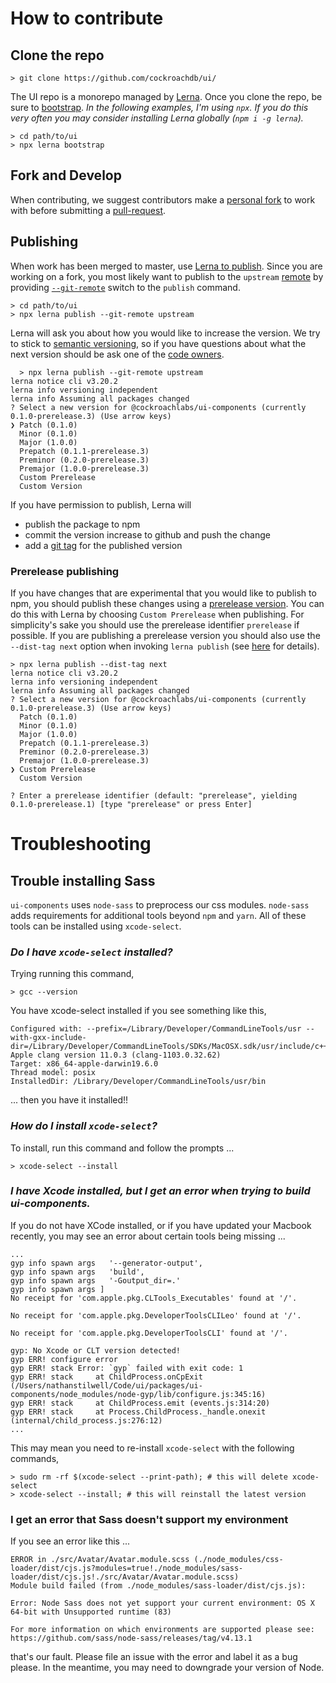 # How to contribute

## Clone the repo

```
> git clone https://github.com/cockroachdb/ui/
```

The UI repo is a monorepo managed by [Lerna](https://lerna.js.org/). Once you clone the repo, be sure to [bootstrap](https://github.com/lerna/lerna/tree/master/commands/bootstrap). _In the following examples, I'm using `npx`. If you do this very often you may consider installing Lerna globally (`npm i -g lerna`)._

```
> cd path/to/ui
> npx lerna bootstrap
```

## Fork and Develop

When contributing, we suggest contributors make a [personal fork](https://help.github.com/en/github/collaborating-with-issues-and-pull-requests/working-with-forks) to work with before submitting a [pull-request](https://help.github.com/en/github/collaborating-with-issues-and-pull-requests/proposing-changes-to-your-work-with-pull-requests).

## Publishing

When work has been merged to master, use [Lerna to publish](https://lerna.js.org/#command-publish). Since you are working on a fork, you most likely want to publish to the `upstream` [remote](https://git-scm.com/book/en/v2/Git-Basics-Working-with-Remotes) by providing [`--git-remote`](https://github.com/lerna/lerna/tree/master/commands/version#--git-remote-name) switch to the `publish` command.

```text
> cd path/to/ui
> npx lerna publish --git-remote upstream
```

Lerna will ask you about how you would like to increase the version. We try to stick to [semantic versioning](https://semver.org/), so if you have questions about what the next version should be ask one of the [code owners](https://github.com/cockroachdb/ui/blob/master/CODEOWNERS).

```text
  > npx lerna publish --git-remote upstream
lerna notice cli v3.20.2
lerna info versioning independent
lerna info Assuming all packages changed
? Select a new version for @cockroachlabs/ui-components (currently 0.1.0-prerelease.3) (Use arrow keys)
❯ Patch (0.1.0)
  Minor (0.1.0)
  Major (1.0.0)
  Prepatch (0.1.1-prerelease.3)
  Preminor (0.2.0-prerelease.3)
  Premajor (1.0.0-prerelease.3)
  Custom Prerelease
  Custom Version
```

If you have permission to publish, Lerna will

- publish the package to npm
- commit the version increase to github and push the change
- add a [git tag](https://git-scm.com/book/en/v2/Git-Basics-Tagging) for the published version

### Prerelease publishing

If you have changes that are experimental that you would like to publish to npm, you should publish these changes using a [prerelease version](https://semver.org/#spec-item-9). You can do this with Lerna by choosing `Custom Prerelease` when publishing. For simplicity's sake you should use the prerelease identifier `prerelease` if possible. If you are publishing a prerelease version you should also use the `--dist-tag next` option when invoking `lerna publish` (see [here](https://medium.com/@mbostock/prereleases-and-npm-e778fc5e2420) for details).

```text
> npx lerna publish --dist-tag next
lerna notice cli v3.20.2
lerna info versioning independent
lerna info Assuming all packages changed
? Select a new version for @cockroachlabs/ui-components (currently 0.1.0-prerelease.3) (Use arrow keys)
  Patch (0.1.0)
  Minor (0.1.0)
  Major (1.0.0)
  Prepatch (0.1.1-prerelease.3)
  Preminor (0.2.0-prerelease.3)
  Premajor (1.0.0-prerelease.3)
❯ Custom Prerelease
  Custom Version

? Enter a prerelease identifier (default: "prerelease", yielding 0.1.0-prerelease.1) [type "prerelease" or press Enter]
```

# Troubleshooting

## Trouble installing Sass

`ui-components` uses `node-sass` to preprocess our css modules. `node-sass` adds requirements for additional tools beyond `npm` and `yarn`. All of these tools can be installed using `xcode-select`.

### _Do I have `xcode-select` installed?_

Trying running this command,

```
> gcc --version
```

You have xcode-select installed if you see something like this,

```
Configured with: --prefix=/Library/Developer/CommandLineTools/usr --with-gxx-include-dir=/Library/Developer/CommandLineTools/SDKs/MacOSX.sdk/usr/include/c++/4.2.1
Apple clang version 11.0.3 (clang-1103.0.32.62)
Target: x86_64-apple-darwin19.6.0
Thread model: posix
InstalledDir: /Library/Developer/CommandLineTools/usr/bin
```

... then you have it installed!!

### _How do I install `xcode-select`?_

To install, run this command and follow the prompts ...

```
> xcode-select --install
```

### _I have Xcode installed, but I get an error when trying to build ui-components._

If you do not have XCode installed, or if you have updated your Macbook recently, you may see an error about certain tools being missing ...

```
...
gyp info spawn args   '--generator-output',
gyp info spawn args   'build',
gyp info spawn args   '-Goutput_dir=.'
gyp info spawn args ]
No receipt for 'com.apple.pkg.CLTools_Executables' found at '/'.

No receipt for 'com.apple.pkg.DeveloperToolsCLILeo' found at '/'.

No receipt for 'com.apple.pkg.DeveloperToolsCLI' found at '/'.

gyp: No Xcode or CLT version detected!
gyp ERR! configure error
gyp ERR! stack Error: `gyp` failed with exit code: 1
gyp ERR! stack     at ChildProcess.onCpExit (/Users/nathanstilwell/Code/ui/packages/ui-components/node_modules/node-gyp/lib/configure.js:345:16)
gyp ERR! stack     at ChildProcess.emit (events.js:314:20)
gyp ERR! stack     at Process.ChildProcess._handle.onexit (internal/child_process.js:276:12)
...
```

This may mean you need to re-install `xcode-select` with the following commands,

```shell
> sudo rm -rf $(xcode-select --print-path); # this will delete xcode-select
> xcode-select --install; # this will reinstall the latest version
```

### I get an error that Sass doesn't support my environment

If you see an error like this ...

```
ERROR in ./src/Avatar/Avatar.module.scss (./node_modules/css-loader/dist/cjs.js?modules=true!./node_modules/sass-loader/dist/cjs.js!./src/Avatar/Avatar.module.scss)
Module build failed (from ./node_modules/sass-loader/dist/cjs.js):

Error: Node Sass does not yet support your current environment: OS X 64-bit with Unsupported runtime (83)

For more information on which environments are supported please see:
https://github.com/sass/node-sass/releases/tag/v4.13.1
```

that's our fault. Please file an issue with the error and label it as a bug please. In the meantime, you may need to downgrade your version of Node.
